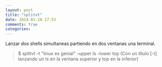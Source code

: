 ```yaml
---
layout: post
title: "splitvt"
date: 2014-01-28 17:53
comments: true
categories: 
---
```

Lanzar dos shells simultaneas partiendo en dos ventanas una terminal.

>$ splitvt -t "linux es genial" -upper ls -lower top (Con un título [-t] lanzando un ls en la ventana superior y top en la inferior)

